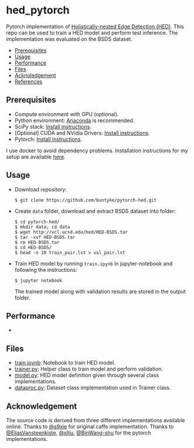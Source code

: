 # hed_pytorch

Pytorch implementation of [Holistically-nested Edge Detection (HED)][1]. This repo can be used to train a HED model and perform test inference. The implementation was evaluated on the BSDS dataset.

* [Prerequisites](#prerequisites)
* [Usage](#usage)
* [Performance](#performance)
* [Files](#files)
* [Acknoledgement](#acknowledgement)
* [References](#references)

## Prerequisites

* Compute environment with GPU (optional).
* Python environment: [Anaconda](https://conda.io/docs/user-guide/install/index.html) is recommended.
* SciPy stack: [Install instructions](https://www.scipy.org/install.html).
* [Optional] CUDA and NVidia Drivers: [Install instructions](https://developer.nvidia.com/cuda-downloads).
* Pytorch: [Install instructions](http://pytorch.org/).

I use docker to avoid dependency problems. Installation instructions for my setup are available [here](Install.md).

## Usage

* Download repository:
  ```
  $ git clone https://github.com/buntyke/pytorch-hed.git
  ```
* Create `data` folder, download and extract BSDS dataset into folder:
  ```
  $ cd pytorch-hed/
  $ mkdir data; cd data
  $ wget http://vcl.ucsd.edu/hed/HED-BSDS.tar
  $ tar -xvf HED-BSDS.tar
  $ rm HED-BSDS.tar
  $ cd HED-BSDS/
  $ head -n 10 train_pair.lst > val_pair.lst
  ```
* Train HED model by running `train.ipynb` in jupyter-notebook and following the instructions:
  ```
  $ jupyter notebook 
  ```
  The trained model along with validation results are stored in the output folder.

## Performance

* 

## Files

* [train.ipynb](train.ipynb): Notebook to train HED model.
* [trainer.py](trainer.py): Helper class to train model and perform validation.
* [model.py](model.py): HED model definition given through several class implementations.
* [dataproc.py](dataproc.py): Dataset class implementation used in Trainer class.

## Acknowledgement

The source code is derived from three different implementations available online. Thanks to [@s9xie][2] for original caffe implementation. Thanks to [@EliasVansteenkiste][3], [@xlliu][4], [@BinWang-shu][5] for the pytorch implementations.

[1]: https://arxiv.org/abs/1504.06375 "HED"

[2]: https://github.com/s9xie/hed "Caffe"

[3]: https://github.com/EliasVansteenkiste/edge_detection_framework "Pytorch 1"

[4]: https://github.com/xlliu7/hed.pytorch "Pytorch 2"

[5]: https://github.com/BinWang-shu/pytorch_hed "Pytorch 3"